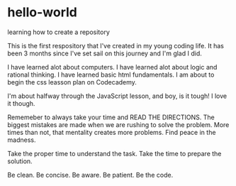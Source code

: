 # hello-world
learning how to create a repository

This is the first respository that I've created in my young coding life.
It has been 3 months since I've set sail on this journey and I'm glad I did.

I have learned alot about computers.
I have learned alot about logic and rational thinking.
I have learned basic html fundamentals.
I am about to begin the css leasson plan on Codecademy.

I'm about halfway through the JavaScript lesson, and boy, is it tough!
I love it though.

Rememeber to always take your time and READ THE DIRECTIONS.
The biggest mistakes are made when we are rushing to solve the problem.
More times than not, that mentality creates more problems.
Find peace in the madness.

Take the proper time to understand the task.
Take the time to prepare the solution.

Be clean.
Be concise.
Be aware.
Be patient.
Be the code.


